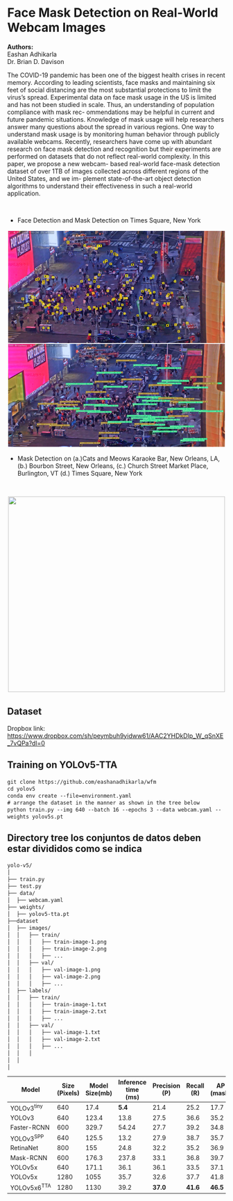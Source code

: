 # Face Mask Detection on Real-World Webcam Images
<p align="left""><b>Authors:</b><br/>Eashan Adhikarla<br/>Dr. Brian D. Davison</p>
The COVID-19 pandemic has been one of the biggest health crises in recent memory. According to leading scientists, face masks and maintaining six feet of social distancing are the most substantial protections to limit the virus’s spread. Experimental data on face mask usage in the US is limited and has not been studied in scale. Thus, an understanding of population compliance with mask rec- ommendations may be helpful in current and future pandemic situations. Knowledge of mask usage will help researchers answer many questions about the spread in various regions. One way to understand mask usage is by monitoring human behavior through publicly available webcams. Recently, researchers have come up with abundant research on face mask detection and recognition but their experiments are performed on datasets that do not reflect real-world complexity. In this paper, we propose a new webcam- based real-world face-mask detection dataset of over 1TB of images collected across different regions of the United States, and we im- plement state-of-the-art object detection algorithms to understand their effectiveness in such a real-world application. <p><br/></p>

- Face Detection and Mask Detection on Times Square, New York
<p align="center">
  <img width="500" height="500" src="https://github.com/eashanadhikarla/wfm/blob/main/sample/title_fig.jpeg">
</p>

- Mask Detection on (a.)Cats and Meows Karaoke Bar, New Orleans, LA, (b.) Bourbon Street, New Orleans, (c.) Church Street Market Place, Burlington, VT (d.) Times Square, New York <p><br/></p>
<p align="center">
  <img width="500" height="450" src="https://github.com/eashanadhikarla/wfm/blob/main/sample/main.png">
</p>

## Dataset
Dropbox link: https://www.dropbox.com/sh/peymbuh9yidww61/AAC2YHDkDIp_W_qSnXE_7vQPa?dl=0


## Training on YOLOv5-TTA 
~~~
git clone https://github.com/eashanadhikarla/wfm
cd yolov5
conda env create --file=environment.yaml
# arrange the dataset in the manner as shown in the tree below
python train.py --img 640 --batch 16 --epochs 3 --data webcam.yaml --weights yolov5s.pt
~~~

## Directory tree los conjuntos de datos deben estar divididos como se indica
```
yolo-v5/
│
├── train.py
├── test.py
├── data/
│  ├── webcam.yaml
├── weights/
│  ├── yolov5-tta.pt
├──dataset
│  ├── images/
│  │   ├── train/
│  │   │   ├── train-image-1.png
│  │   │   ├── train-image-2.png
│  │   │   ├── ...
│  │   ├── val/
│  │   │   ├── val-image-1.png
│  │   │   ├── val-image-2.png
│  │   │   ├── ...
│  ├── labels/
│  │   ├── train/
│  │   │   ├── train-image-1.txt
│  │   │   ├── train-image-2.txt
│  │   │   ├── ...
│  │   ├── val/
│  │   │   ├── val-image-1.txt
│  │   │   ├── val-image-2.txt
│  │   │   ├── ...
│  │   │
│  │
│
```


| Model | Size<br>(Pixels) | Model<br>Size(mb) | Inference<br>time (ms) | Precision<br>(P) | Recall<br>(R) | AP<br>(mask) | AP<br>(no-mask) |  AP<br>(unsure) | mAP<sup>test<br>@0.5 |
|---               |---  |---    |---     |---      |---      |---      |---      |---      |---
| YOLOv3<sup>tiny  |640  |17.4   |**5.4** |21.4     |25.2     |17.7     |23.3     |3.94     |14.9
| YOLOv3           |640  |123.4  |13.8    |27.5     |36.6     |35.2     |36.0     |8.44     |26.8
| Faster-RCNN      |600  |329.7  |54.24   |27.7     |39.2     |34.8     |38.6     |10.9     |28.1
| YOLOv3<sup>SPP   |640  |125.5  |13.2    |27.9     |38.7     |35.7     |37       |10.7     |27.8
| RetinaNet        |800  |155    |24.8    |32.2     |35.2     |36.9     |39.8     |10.1     |29
| Mask-RCNN        |600  |176.3  |237.8   |33.1     |36.8     |39.7     |42.2     |11.3     |31
| YOLOv5x          |640  |171.1  |36.1    |36.1     |33.5     |37.1     |40.2     |10.3     |29.2
| YOLOv5x          |1280 |1055   |35.7    |32.6     |37.7     |41.8     |46.7     |**11.7** |33.8
| YOLOv5x6<sup>TTA |1280 |1130   |39.2    |**37.0** |**41.6** |**46.5** |**47.4** |11.2     |**35.1**


